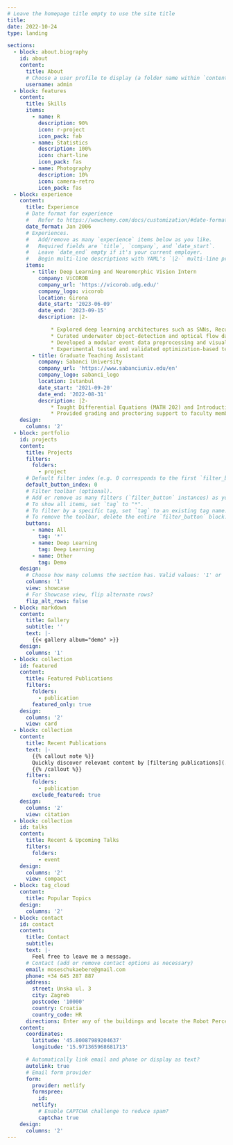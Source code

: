 ```yaml
---
# Leave the homepage title empty to use the site title
title:
date: 2022-10-24
type: landing

sections:
  - block: about.biography
    id: about
    content:
      title: About
      # Choose a user profile to display (a folder name within `content/authors/`)
      username: admin
  - block: features
    content:
      title: Skills
      items:
        - name: R
          description: 90%
          icon: r-project
          icon_pack: fab
        - name: Statistics
          description: 100%
          icon: chart-line
          icon_pack: fas
        - name: Photography
          description: 10%
          icon: camera-retro
          icon_pack: fas
  - block: experience
    content:
      title: Experience
      # Date format for experience
      #   Refer to https://wowchemy.com/docs/customization/#date-format
      date_format: Jan 2006
      # Experiences.
      #   Add/remove as many `experience` items below as you like.
      #   Required fields are `title`, `company`, and `date_start`.
      #   Leave `date_end` empty if it's your current employer.
      #   Begin multi-line descriptions with YAML's `|2-` multi-line prefix.
      items:
        - title: Deep Learning and Neuromorphic Vision Intern
          company: ViCOROB
          company_url: 'https://vicorob.udg.edu/'
          company_logo: vicorob
          location: Girona
          date_start: '2023-06-09'
          date_end: '2023-09-15'
          description: |2-

              * Explored deep learning architectures such as SNNs, Recurrent ViTs, and Asynchronous CNNs, that leverage the asynchronous nature of event data from event-based vision sensors for object detection using PyTorch.
              * Curated underwater object-detection and optical flow datasets with a remotely-operated Underwater Vehicle fitted with a DAVIS camera at the Institute for Underwater Robotics research lab.
              * Developed a modular event data preprocessing and visualization pipeline for the underwater perception group in Python.
              * Experimental tested and validated optimization-based techniques for annotating underwater object detection datasets.
        - title: Graduate Teaching Assistant
          company: Sabanci University 
          company_url: 'https://www.sabanciuniv.edu/en'
          company_logo: sabanci_logo
          location: Istanbul
          date_start: '2021-09-20'
          date_end: '2022-08-31'
          description: |2-
              * Taught Differential Equations (MATH 202) and Introduction to Probability (MATH 203) recitation classes to undergraduate students over the course of two semesters.
              * Provided grading and proctoring support to faculty members.
    design:
      columns: '2'
  - block: portfolio
    id: projects
    content:
      title: Projects
      filters:
        folders:
          - project
      # Default filter index (e.g. 0 corresponds to the first `filter_button` instance below).
      default_button_index: 0
      # Filter toolbar (optional).
      # Add or remove as many filters (`filter_button` instances) as you like.
      # To show all items, set `tag` to "*".
      # To filter by a specific tag, set `tag` to an existing tag name.
      # To remove the toolbar, delete the entire `filter_button` block.
      buttons:
        - name: All
          tag: '*'
        - name: Deep Learning
          tag: Deep Learning
        - name: Other
          tag: Demo
    design:
      # Choose how many columns the section has. Valid values: '1' or '2'.
      columns: '1'
      view: showcase
      # For Showcase view, flip alternate rows?
      flip_alt_rows: false
  - block: markdown
    content:
      title: Gallery
      subtitle: ''
      text: |-
        {{< gallery album="demo" >}}
    design:
      columns: '1'
  - block: collection
    id: featured
    content:
      title: Featured Publications
      filters:
        folders:
          - publication
        featured_only: true
    design:
      columns: '2'
      view: card
  - block: collection
    content:
      title: Recent Publications
      text: |-
        {{% callout note %}}
        Quickly discover relevant content by [filtering publications](./publication/).
        {{% /callout %}}
      filters:
        folders:
          - publication
        exclude_featured: true
    design:
      columns: '2'
      view: citation
  - block: collection
    id: talks
    content:
      title: Recent & Upcoming Talks
      filters:
        folders:
          - event
    design:
      columns: '2'
      view: compact
  - block: tag_cloud
    content:
      title: Popular Topics
    design:
      columns: '2'
  - block: contact
    id: contact
    content:
      title: Contact
      subtitle:
      text: |-
        Feel free to leave me a message.
      # Contact (add or remove contact options as necessary)
      email: moseschukaebere@gmail.com
      phone: +34 645 287 887
      address:
        street: Unska ul. 3
        city: Zagreb
        postcode: '10000'
        country: Croatia
        country_code: HR
      directions: Enter any of the buildings and locate the Robot Perception Lab
    content:
      coordinates:
        latitude: '45.80087989204637'
        longitude: '15.971365968681713'

      # Automatically link email and phone or display as text?
      autolink: true
      # Email form provider
      form:
        provider: netlify
        formspree:
          id:
        netlify:
          # Enable CAPTCHA challenge to reduce spam?
          captcha: true
    design:
      columns: '2'
---
```

